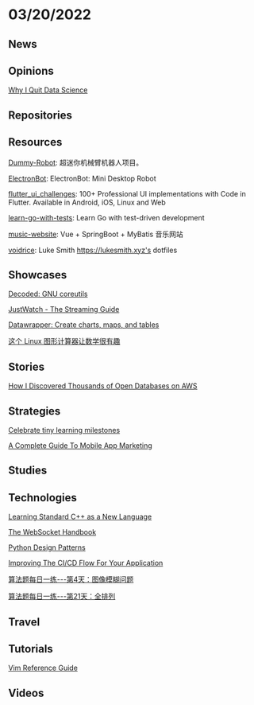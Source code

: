 # 03/20/2022

## News

## Opinions
[Why I Quit Data Science](https://nirantk.com/writing/why-i-quit-data-science.html)

## Repositories

## Resources
[Dummy-Robot](https://github.com/peng-zhihui/Dummy-Robot): 超迷你机械臂机器人项目。

[ElectronBot](https://github.com/peng-zhihui/ElectronBot): ElectronBot: Mini Desktop Robot

[flutter_ui_challenges](https://github.com/lohanidamodar/flutter_ui_challenges): 100+ Professional UI implementations with Code in Flutter. Available in Android, iOS, Linux and Web

[learn-go-with-tests](https://github.com/quii/learn-go-with-tests): Learn Go with test-driven development

[music-website](https://github.com/Yin-Hongwei/music-website): Vue + SpringBoot + MyBatis 音乐网站

[voidrice](https://github.com/LukeSmithxyz/voidrice): Luke Smith https://lukesmith.xyz's dotfiles

## Showcases
[Decoded: GNU coreutils](http://www.maizure.org/projects/decoded-gnu-coreutils/)

[JustWatch - The Streaming Guide](https://www.justwatch.com/)

[Datawrapper: Create charts, maps, and tables](https://www.datawrapper.de/)

[这个 Linux 图形计算器让数学很有趣](https://linux.cn/article-14343-1.html)

## Stories
[How I Discovered Thousands of Open Databases on AWS](https://infosecwriteups.com/how-i-discovered-thousands-of-open-databases-on-aws-764729aa7f32)

## Strategies
[Celebrate tiny learning milestones](https://jvns.ca/blog/2022/03/13/celebrate-tiny-learning-milestones/)

[A Complete Guide To Mobile App Marketing](https://www.smashingmagazine.com/2022/03/guide-mobile-app-marketing/)

## Studies

## Technologies
[Learning Standard C++ as a New Language](https://stroustrup.com/new_learning.pdf)

[The WebSocket Handbook](https://files.ably.com/website/documents/ebook/the-websocket-handbook.pdf)

[Python Design Patterns](https://python-patterns.guide/)

[Improving The CI/CD Flow For Your Application](https://www.smashingmagazine.com/2022/03/improving-ci-cd-flow-application/)

[算法题每日一练---第4天：图像模糊问题](https://juejin.cn/post/7055840663484497933)

[算法题每日一练---第21天：全排列](https://juejin.cn/post/7062154770718392351)

## Travel

## Tutorials
[Vim Reference Guide](https://learnbyexample.github.io/vim_reference/Introduction.html)

## Videos
